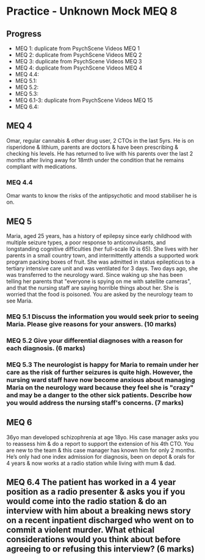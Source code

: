 # Practice - Unknown Mock MEQ 8

## Progress

- MEQ 1: duplicate from PsychScene Videos MEQ 1
- MEQ 2: duplicate from PsychScene Videos MEQ 2
- MEQ 3: duplicate from PsychScene Videos MEQ 3
- MEQ 4: duplicate from PsychScene Videos MEQ 4
- MEQ 4.4:
- MEQ 5.1:
- MEQ 5.2:
- MEQ 5.3:
- MEQ 6.1-3: duplicate from PsychScene Videos MEQ 15
- MEQ 6.4:

## MEQ 4
Omar, regular cannabis & other drug user, 2 CTOs in the last 5yrs. He is on risperidone & lithium, parents are doctors & have been prescribing & checking his levels. He has returned to live with his parents over the last 2 months after living away for 18mth under the condition that he remains compliant with medications.

### MEQ 4.4

Omar wants to know the risks of the antipsychotic and mood stabiliser he is on.

## MEQ 5

Maria, aged 25 years, has a history of epilepsy since early childhood with multiple seizure types, a poor response to anticonvulsants, and longstanding cognitive difficulties (her full-scale IQ is 65). She lives with her parents in a small country town, and intermittently attends a supported work program packing boxes of fruit. She was admitted in status epilepticus to a tertiary intensive care unit and was ventilated for 3 days. Two days ago, she was transferred to the neurology ward. Since waking up she has been telling her parents that "everyone is spying on me with satellite cameras", and that the nursing staff are saying horrible things about her. She is worried that the food is poisoned. You are asked by the neurology team to see Maria.

### MEQ 5.1 Discuss the information you would seek prior to seeing Maria. Please give reasons for your answers. (10 marks)

### MEQ 5.2 Give your differential diagnoses with a reason for each diagnosis. (6 marks)

### MEQ 5.3 The neurologist is happy for Maria to remain under her care as the risk of further seizures is quite high. However, the nursing ward staff have now become anxious about managing Maria on the neurology ward because they feel she is "crazy" and may be a danger to the other sick patients. Describe how you would address the nursing staff's concerns. (7 marks)

## MEQ 6

36yo man developed schizophrenia at age 18yo. His case manager asks you to reassess him & do a report to support the extension of his 4th CTO. You are new to the team & this case manager has known him for only 2 months. He’s only had one index admission for diagnosis, been on depot & orals for 4 years & now works at a radio station while living with mum & dad.

## MEQ 6.4 The patient has worked in a 4 year position as a radio presenter & asks you if you would come into the radio station & do an interview with him about a breaking news story on a recent inpatient discharged who went on to commit a violent murder. What ethical considerations would you think about before agreeing to or refusing this interview? (6 marks)